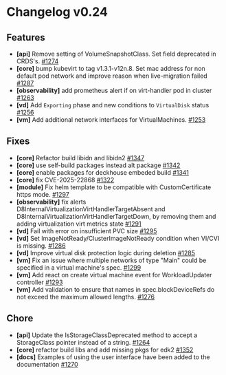 # Changelog v0.24

## Features


 - **[api]** Remove setting of VolumeSnapshotClass. Set field deprecated in CRDS's. [#1274](https://github.com/deckhouse/virtualization/pull/1274)
 - **[core]** bump kubevirt to tag v1.3.1-v12n.8. Set mac address for non default pod network and improve reason when live-migration failed [#1287](https://github.com/deckhouse/virtualization/pull/1287)
 - **[observability]** add prometheus alert if on virt-handler pod in cluster [#1263](https://github.com/deckhouse/virtualization/pull/1263)
 - **[vd]** Add `Exporting` phase and new conditions to `VirtualDisk` status [#1256](https://github.com/deckhouse/virtualization/pull/1256)
 - **[vm]** Add additional network interfaces for VirtualMachines. [#1253](https://github.com/deckhouse/virtualization/pull/1253)

## Fixes


 - **[core]** Refactor build libidn and libidn2 [#1347](https://github.com/deckhouse/virtualization/pull/1347)
 - **[core]** use self-build packages instead alt package [#1342](https://github.com/deckhouse/virtualization/pull/1342)
 - **[core]** enable packages for deckhouse embeded build [#1341](https://github.com/deckhouse/virtualization/pull/1341)
 - **[core]** fix CVE-2025-22868 [#1322](https://github.com/deckhouse/virtualization/pull/1322)
 - **[module]** Fix helm template to be compatible with CustomCertificate https mode. [#1297](https://github.com/deckhouse/virtualization/pull/1297)
 - **[observability]** fix alerts D8InternalVirtualizationVirtHandlerTargetAbsent and D8InternalVirtualizationVirtHandlerTargetDown, by removing them and adding virtualization virt metrics state [#1291](https://github.com/deckhouse/virtualization/pull/1291)
 - **[vd]** Fail with error on insufficient PVC size [#1295](https://github.com/deckhouse/virtualization/pull/1295)
 - **[vd]** Set ImageNotReady/ClusterImageNotReady condition when VI/CVI is missing. [#1286](https://github.com/deckhouse/virtualization/pull/1286)
 - **[vd]** Improve virtual disk protection logic during deletion [#1285](https://github.com/deckhouse/virtualization/pull/1285)
 - **[vm]** Fix an issue where multiple networks of type "Main" could be specified in a virtual machine's spec. [#1299](https://github.com/deckhouse/virtualization/pull/1299)
 - **[vm]** Add react on create virtual machine event for WorkloadUpdater controller [#1293](https://github.com/deckhouse/virtualization/pull/1293)
 - **[vm]** Add validation to ensure that names in spec.blockDeviceRefs do not exceed the maximum allowed lengths. [#1276](https://github.com/deckhouse/virtualization/pull/1276)

## Chore


 - **[api]** Update the IsStorageClassDeprecated method to accept a StorageClass pointer instead of a string. [#1264](https://github.com/deckhouse/virtualization/pull/1264)
 - **[core]** refactor build libs and add missing pkgs for edk2 [#1352](https://github.com/deckhouse/virtualization/pull/1352)
 - **[docs]** Examples of using the user interface have been added to the documentation [#1270](https://github.com/deckhouse/virtualization/pull/1270)

